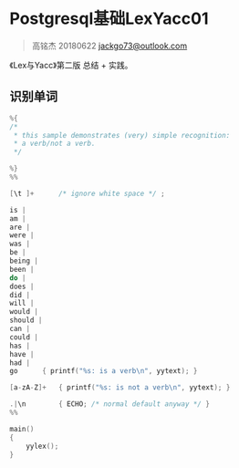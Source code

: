 # Postgresql基础LexYacc01

>高铭杰  20180622  jackgo73@outlook.com

《Lex与Yacc》第二版 总结 + 实践。

## 识别单词

```c
%{
/*
 * this sample demonstrates (very) simple recognition:
 * a verb/not a verb.
 */

%}
%%

[\t ]+		/* ignore white space */ ;

is |
am |
are |
were |
was |
be |
being |
been |
do |
does |
did |
will |
would |
should |
can |
could |
has |
have |
had |
go		{ printf("%s: is a verb\n", yytext); }

[a-zA-Z]+ 	{ printf("%s: is not a verb\n", yytext); }

.|\n		{ ECHO; /* normal default anyway */ }
%%

main()
{
	yylex();
}
```

